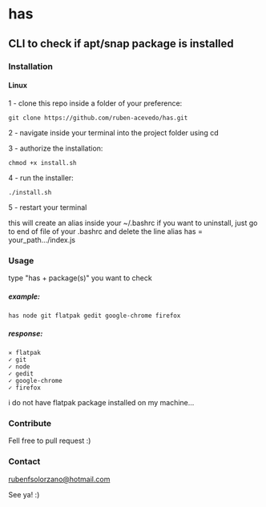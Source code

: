 # has

## CLI to check if apt/snap package is installed

### Installation

#### Linux

1 - clone this repo inside a folder of your preference:

```
git clone https://github.com/ruben-acevedo/has.git
```

2 - navigate inside your terminal into the project folder using cd

3 - authorize the installation:

```
chmod +x install.sh
```

4 - run the installer:

```
./install.sh
```

5 - restart your terminal

this will create an alias inside your ~/.bashrc
if you want to uninstall, just go to end of file of your .bashrc
and delete the line alias has = your_path.../index.js

### Usage

type "has + package(s)" you want to check

##### example:

```
has node git flatpak gedit google-chrome firefox
```

##### response:

```
✕ flatpak
✓ git
✓ node
✓ gedit
✓ google-chrome
✓ firefox
```

i do not have flatpak package installed on my machine...

### Contribute

Fell free to pull request :)

### Contact

rubenfsolorzano@hotmail.com

See ya! :)
